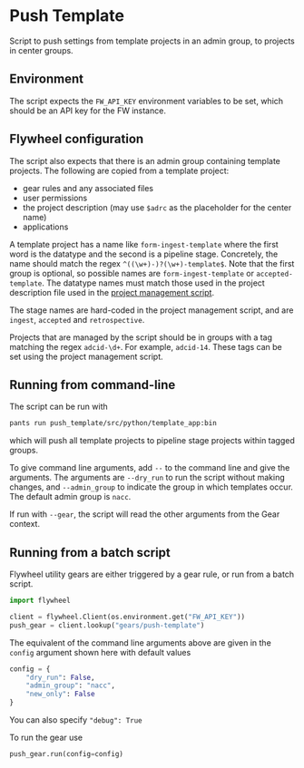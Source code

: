 # Push Template

Script to push settings from template projects in an admin group, to projects in center groups.

## Environment

The script expects the `FW_API_KEY` environment variables to be set, which should be an API key for the FW instance.

## Flywheel configuration

The script also expects that there is an admin group containing template projects.
The following are copied from a template project:

- gear rules and any associated files
- user permissions
- the project description (may use `$adrc` as the placeholder for the center name)
- applications

A template project has a name like `form-ingest-template` where the first word is the datatype and the second is a pipeline stage.
Concretely, the name should match the regex `^((\w+)-)?(\w+)-template$`.
Note that the first group is optional, so possible names are `form-ingest-template` or `accepted-template`.
The datatype names must match those used in the project description file used in the [project management script](../project_management/index.md).

The stage names are hard-coded in the project management script, and are `ingest`, `accepted` and `retrospective`.

Projects that are managed by the script should be in groups with a tag matching the regex `adcid-\d+`.
For example, `adcid-14`.
These tags can be set using the project management script.

## Running from command-line

The script can be run with 

```bash
pants run push_template/src/python/template_app:bin
```

which will push all template projects to pipeline stage projects within tagged groups.

To give command line arguments, add `--` to the command line and give the arguments.
The arguments are `--dry_run` to run the script without making changes, and `--admin_group` to indicate the group in which templates occur. 
The default admin group is `nacc`.


If run with `--gear`, the script will read the other arguments from the Gear context.

## Running from a batch script

Flywheel utility gears are either triggered by a gear rule, or run from a batch script.

```python
import flywheel

client = flywheel.Client(os.environment.get("FW_API_KEY"))
push_gear = client.lookup("gears/push-template")
```

The equivalent of the command line arguments above are given in the `config` argument shown here with default values

```python
config = {
    "dry_run": False,
    "admin_group": "nacc",
    "new_only": False
}
```

You can also specify `"debug": True`

To run the gear use

```python
push_gear.run(config=config)
```